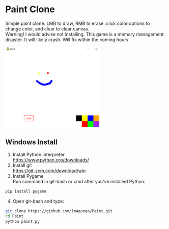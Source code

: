 # Paint Clone  

Simple paint clone. LMB to draw, RMB to erase. click color options to change color, and clear to clear canvas.           
Warning! I would advise not installing. This game is a memory management disaster. It will likely crash. Will fix within the coming hours        

<img src="https://github.com/lmaqungo/Paint/blob/main/img/paint%20game%20window.png?raw=true" alt = "main menu display" width="300">

## Windows Install        

1. Install Python interpreter  
https://www.python.org/downloads/
2. Install git  
https://git-scm.com/download/win
3. Install Pygame      
Run command in git-bash or cmd after you've installed Python:
```bash
pip install pygame
```
4. Open git-bash and type:    
```bash
git clone https://github.com/lmaqungo/Paint.git
cd Paint
python paint.py
```